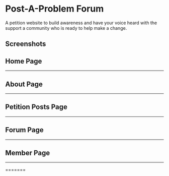 # Post-A-Problem Forum

A petition website to build awareness and have your voice heard  with the support a community who is ready to help make a change.

## Screenshots

## Home Page

---

## About Page

---

## Petition Posts Page

---

## Forum Page

---

## Member Page

---

=======
